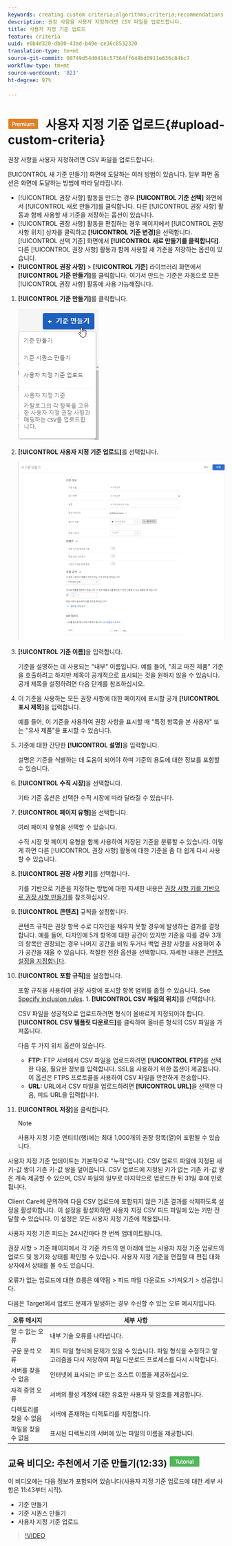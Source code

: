 ```yaml
---
keywords: creating custom criteria;algorithms;criteria;recommendations criteria;csv;ftp;upload csv
description: 권장 사항을 사용자 지정하려면 CSV 파일을 업로드합니다.
title: 사용자 지정 기준 업로드
feature: criteria
uuid: e0b4d320-db00-43ad-b49e-ce36c8532320
translation-type: tm+mt
source-git-commit: 00749d54d0416c57364ff648bd0911e636c84bc7
workflow-type: tm+mt
source-wordcount: '823'
ht-degree: 97%

---
```



# ![PREMIUM](/help/assets/premium.png) 사용자 지정 기준 업로드{#upload-custom-criteria}

권장 사항을 사용자 지정하려면 CSV 파일을 업로드합니다.

[!UICONTROL 새 기준 만들기] 화면에 도달하는 여러 방법이 있습니다. 일부 화면 옵션은 화면에 도달하는 방법에 따라 달라집니다.

* [!UICONTROL 권장 사항] 활동을 만드는 경우 **[!UICONTROL 기준 선택]** 화면에서 [!UICONTROL 새로 만들기]를 클릭합니다. 다른 [!UICONTROL 권장 사항] 활동과 함께 사용할 새 기준을 저장하는 옵션이 있습니다.
* [!UICONTROL 권장 사항] 활동을 편집하는 경우 페이지에서 [!UICONTROL 권장 사항 위치] 상자를 클릭하고 **[!UICONTROL 기준 변경]**&#x200B;을 선택합니다. [!UICONTROL 선택 기준] 화면에서 **[!UICONTROL 새로 만들기를 클릭합니다]**. 다른 [!UICONTROL 권장 사항] 활동과 함께 사용할 새 기준을 저장하는 옵션이 있습니다.
* **[!UICONTROL 권장 사항]** > **[!UICONTROL 기준]** 라이브러리 화면에서 **[!UICONTROL 기준 만들기]**&#x200B;를 클릭합니다. 여기서 만드는 기준은 자동으로 모든 [!UICONTROL 권장 사항] 활동에 사용 가능해집니다.

1. **[!UICONTROL 기준 만들기]**&#x200B;를 클릭합니다.

   ![새 기준 만들기](/help/c-recommendations/c-algorithms/assets/button_CreateCriteria_new.png)

1. **[!UICONTROL 사용자 지정 기준 업로드]**&#x200B;를 선택합니다.

   ![](assets/CreateNewCriteria_csv.png)

1. **[!UICONTROL 기준 이름]**&#x200B;을 입력합니다.

   기준을 설명하는 데 사용되는 &quot;내부&quot; 이름입니다.  예를 들어, &quot;최고 마진 제품&quot; 기준을 호출하려고 하지만 제목이 공개적으로 표시되는 것을 원하지 않을 수 있습니다. 공개 제목을 설정하려면 다음 단계를 참조하십시오.
1. 이 기준을 사용하는 모든 권장 사항에 대한 페이지에 표시할 공개 **[!UICONTROL 표시 제목]**&#x200B;을 입력합니다.

   예를 들어, 이 기준을 사용하여 권장 사항을 표시할 때 &quot;특정 항목을 본 사용자&quot; 또는 &quot;유사 제품&quot;을 표시할 수 있습니다.
1. 기준에 대한 간단한 **[!UICONTROL 설명]**&#x200B;을 입력합니다.

   설명은 기준을 식별하는 데 도움이 되어야 하며 기준의 용도에 대한 정보를 포함할 수 있습니다.
1. **[!UICONTROL 수직 시장]**&#x200B;을 선택합니다.

   기타 기준 옵션은 선택한 수직 시장에 따라 달라질 수 있습니다.

1. **[!UICONTROL 페이지 유형]**&#x200B;을 선택합니다.

   여러 페이지 유형을 선택할 수 있습니다.

   수직 시장 및 페이지 유형을 함께 사용하여 저장된 기준을 분류할 수 있습니다. 이렇게 하면 다른 [!UICONTROL 권장 사항] 활동에 대한 기준을 좀 더 쉽게 다시 사용할 수 있습니다.
1. **[!UICONTROL 권장 사항 키]**&#x200B;를 선택합니다.

   키를 기반으로 기준을 지정하는 방법에 대한 자세한 내용은 [권장 사항 키를 기반으로 권장 사항 만들기](/help/c-recommendations/c-algorithms/base-the-recommendation-on-a-recommendation-key.md)를 참조하십시오.
1. **[!UICONTROL 콘텐츠]** 규칙을 설정합니다.

   콘텐츠 규칙은 권장 항목 수로 디자인을 채우지 못할 경우에 발생하는 결과를 결정합니다. 예를 들어, 디자인에 5개 항목에 대한 공간이 있지만 기준을 따를 경우 3개의 항목만 권장되는 경우 나머지 공간을 비워 두거나 백업 권장 사항을 사용하여 추가 공간을 채울 수 있습니다. 적절한 전환 옵션을 선택합니다. 자세한 내용은 [콘텐츠 설정을 지정합니다](/help/c-recommendations/c-algorithms/create-new-algorithm.md#content).
1. **[!UICONTROL 포함 규칙]**&#x200B;을 설정합니다.

   포함 규칙을 사용하여 권장 사항에 표시할 항목 범위를 좁힐 수 있습니다. See [Specify inclusion rules](/help/c-recommendations/c-algorithms/create-new-algorithm.md#inclusion). 1. **[!UICONTROL CSV 파일의 위치]**&#x200B;를 선택합니다.

   CSV 파일을 성공적으로 업로드하려면 형식이 올바르게 지정되어야 합니다. **[!UICONTROL CSV 템플릿 다운로드]**&#x200B;를 클릭하여 올바른 형식의 CSV 파일을 가져옵니다.

   다음 두 가지 위치 옵션이 있습니다.

   * **FTP:** FTP 서버에서 CSV 파일을 업로드하려면 **[!UICONTROL FTP]**&#x200B;를 선택한 다음, 필요한 정보를 입력합니다. SSL을 사용하기 위한 옵션이 제공됩니다. 이 옵션은 FTPS 프로토콜을 사용하여 CSV 파일을 안전하게 전송합니다.
   * **URL:** URL에서 CSV 파일을 업로드하려면 **[!UICONTROL URL]**&#x200B;을 선택한 다음, 피드 URL을 입력합니다.

1. **[!UICONTROL 저장]**&#x200B;을 클릭합니다.

   >[!NOTE]
   >
   >사용자 지정 기준 엔티티(행)에는 최대 1,000개의 권장 항목(열)이 포함될 수 있습니다.

사용자 지정 기준 업데이트는 기본적으로 &quot;누적&quot;입니다. CSV 업로드 파일에 지정된 새 키-값 쌍이 기존 키-값 쌍을 덮어씁니다. CSV 업로드에 지정된 키가 없는 기존 키-값 쌍은 계속 제공할 수 있으며, CSV 파일의 일부로 마지막으로 업로드한 뒤 31일 후에 만료됩니다.

Client Care에 문의하여 다음 CSV 업로드에 포함되지 않은 기존 결과를 삭제하도록 설정을 활성화합니다. 이 설정을 활성화하면 사용자 지정 CSV 피드 파일에 있는 키만 전달할 수 있습니다. 이 설정은 모든 사용자 지정 기준에 적용됩니다.

사용자 지정 기준 피드는 24시간마다 한 번씩 업데이트됩니다.

권장 사항 > 기준 페이지에서 각 기준 카드의 맨 아래에 있는 사용자 지정 기준 업로드의 업로드 및 동기화 상태를 확인할 수 있습니다. 사용자 지정 기준을 편집할 때 편집 대화 상자에서 상태를 볼 수도 있습니다.

오류가 없는 업로드에 대한 흐름은 예약됨 > 피드 파일 다운로드 >가져오기 > 성공입니다.

다음은 Target에서 업로드 문제가 발생하는 경우 수신할 수 있는 오류 메시지입니다.

| 오류 메시지 | 세부 사항 |
|--- |--- |
| 알 수 없는 오류 | 내부 기술 오류를 나타냅니다. |
| 구문 분석 오류 | 피드 파일 형식에 문제가 있을 수 있습니다. 파일 형식을 수정하고 알고리즘을 다시 저장하여 파일 다운로드 프로세스를 다시 시작합니다. |
| 서버를 찾을 수 없음 | 인터넷에 표시되는 IP 또는 호스트 이름을 제공하십시오. |
| 자격 증명 오류 | 서버의 활성 계정에 대한 유효한 사용자 및 암호를 제공합니다. |
| 디렉토리를 찾을 수 없음 | 서버에 존재하는 디렉토리를 지정합니다. |
| 파일을 찾을 수 없음 | 표시된 디렉토리의 서버에 있는 파일의 이름을 제공합니다. |

## 교육 비디오: 추천에서 기준 만들기(12:33) ![자습서 배지](/help/assets/tutorial.png)

이 비디오에는 다음 정보가 포함되어 있습니다(사용자 지정 기준 업로드에 대한 세부 사항은 11:43부터 시작).

* 기준 만들기
* 기준 시퀀스 만들기
* 사용자 지정 기준 업로드

>[!VIDEO](https://video.tv.adobe.com/v/27694?quality=12)